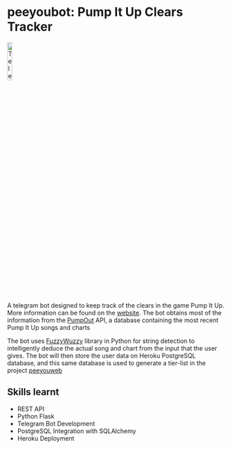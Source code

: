 # peeyoubot: Pump It Up Clears Tracker

<img src="https://cdn3.iconfinder.com/data/icons/popular-services-brands-vol-2/512/telegram-512.png" alt="Telegram Logo" width="15%">

A telegram bot designed to keep track of the clears in the game Pump It Up. More information can be found on the <a href="http://peeyoubot.herokuapp.com/">website</a>. The bot obtains most of the information from the <a href="https://pumpout2020.anyhowstep.com/">PumpOut</a> API, a database containing the most recent Pump It Up songs and charts

The bot uses <a href="https://github.com/seatgeek/fuzzywuzzy">FuzzyWuzzy</a> library in Python for string detection to intelligently deduce the actual song and chart from the input that the user gives. The bot will then store the user data on Heroku PostgreSQL database, and this same database is used to generate a tier-list in the project <a href="https://github.com/wfxronald/peeyouweb">peeyouweb</a> 

## Skills learnt
- REST API
- Python Flask
- Telegram Bot Development
- PostgreSQL Integration with SQLAlchemy
- Heroku Deployment
